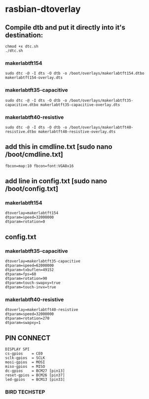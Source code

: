 # rasbian-dtoverlay


## Compile dtb and put it directly into it's destination:
~~~~
chmod +x dtc.sh
./dtc.sh
~~~~

### makerlabtft154
~~~~
sudo dtc -@ -I dts -O dtb -o /boot/overlays/makerlabtft154.dtbo makerlabtft154-overlay.dts
~~~~
### makerlabtft35-capacitive
~~~~
sudo dtc -@ -I dts -O dtb -o /boot/overlays/makerlabtft35-capacitive.dtbo makerlabtft35-capacitive-overlay.dts
~~~~
### makerlabtft40-resistive
~~~~
sudo dtc -@ -I dts -O dtb -o /boot/overlays/makerlabtft40-resistive.dtbo makerlabtft40-resistive-overlay.dts
~~~~

## add this in cmdline.txt [sudo nano /boot/cmdline.txt]
~~~~
fbcon=map:10 fbcon=font:VGA8x16
~~~~
## add line in config.txt [sudo nano /boot/config.txt]
### makerlabtft154
~~~~
dtoverlay=makerlabtft154
dtparam=speed=32000000
dtparam=rotation=0
~~~~

## config.txt
### makerlabtft35-capacitive
~~~~
dtoverlay=makerlabtft35-capacitive
dtparam=speed=62000000
dtparam=txbuflen=49152
dtparam=fps=60
dtparam=rotation=90
dtparam=touch-swapxy=true
dtparam=touch-invx=true
~~~~

### makerlabtft40-resistive
~~~~
dtoverlay=makerlabtft40-resistive
dtparam=speed=32000000
dtparam=rotation=270
dtparam=swapxy=1
~~~~

## PIN CONNECT
~~~~
DISPLAY SPI
cs-gpios    = CE0
sclk-gpios  = SCLK
mosi-gpios  = MOSI
miso-gpios  = MISO
dc-gpios    = BCM27 [pin13]
reset-gpios = BCM26 [pin37]
led-gpios   = BCM13 [pin33]

~~~~
### BIRD TECHSTEP
